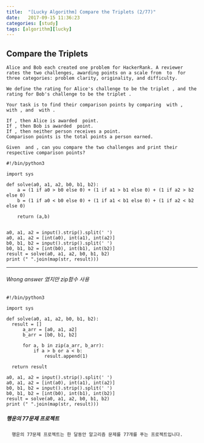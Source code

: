 ```yaml
---
title:  "[Lucky Algorithm] Compare the Triplets (2/77)"
date:   2017-09-15 11:36:23
categories: [study]
tags: [algorithm][lucky]
---
```

## Compare the Triplets

    Alice and Bob each created one problem for HackerRank. A reviewer rates the two challenges, awarding points on a scale from  to  for three categories: problem clarity, originality, and difficulty.

    We define the rating for Alice's challenge to be the triplet , and the rating for Bob's challenge to be the triplet .

    Your task is to find their comparison points by comparing  with ,  with , and  with .

    If , then Alice is awarded  point.
    If , then Bob is awarded  point.
    If , then neither person receives a point.
    Comparison points is the total points a person earned.

    Given  and , can you compare the two challenges and print their respective comparison points?

```
#!/bin/python3

import sys

def solve(a0, a1, a2, b0, b1, b2):
    a = (1 if a0 > b0 else 0) + (1 if a1 > b1 else 0) + (1 if a2 > b2 else 0)
    b = (1 if a0 < b0 else 0) + (1 if a1 < b1 else 0) + (1 if a2 < b2 else 0)

    return (a,b)


a0, a1, a2 = input().strip().split(' ')
a0, a1, a2 = [int(a0), int(a1), int(a2)]
b0, b1, b2 = input().strip().split(' ')
b0, b1, b2 = [int(b0), int(b1), int(b2)]
result = solve(a0, a1, a2, b0, b1, b2)
print (" ".join(map(str, result)))

```

----
###### Wrong answer 였지만 zip함수 사용
```
#!/bin/python3

import sys

def solve(a0, a1, a2, b0, b1, b2):
  result = []
      a_arr = [a0, a1, a2]
      b_arr = [b0, b1, b2]

      for a, b in zip(a_arr, b_arr):
          if a > b or a < b:
              result.append(1)

  return result

a0, a1, a2 = input().strip().split(' ')
a0, a1, a2 = [int(a0), int(a1), int(a2)]
b0, b1, b2 = input().strip().split(' ')
b0, b1, b2 = [int(b0), int(b1), int(b2)]
result = solve(a0, a1, a2, b0, b1, b2)
print (" ".join(map(str, result)))
```


##### 행운의 77문제 프로젝트
```
  행운의 77문제 프로젝트는 한 달동안 알고리즘 문제를 77개를 푸는 프로젝트입니다.
```

